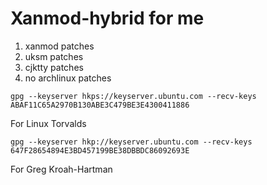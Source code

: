 # Xanmod-hybrid for me

1. xanmod patches
2. uksm patches
3. cjktty patches
4. no archlinux patches

````
gpg --keyserver hkps://keyserver.ubuntu.com --recv-keys ABAF11C65A2970B130ABE3C479BE3E4300411886
````
For Linux Torvalds

````
gpg --keyserver hkp://keyserver.ubuntu.com --recv-keys 647F28654894E3BD457199BE38DBBDC86092693E
````
For Greg Kroah-Hartman
